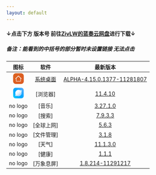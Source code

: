 ```yaml
---
layout: default
---
```

<?php
include 'lanzous.php';
?>
#### ↓点击下方 版本号 前往[ZivLW的蓝奏云网盘](http://www.lanzous.com/b838135)进行下载↓  
##### 备注：能看到的中括号的部分暂时未设置链接 无法点击

| 图标 | 软件 | 最新版本 |  
|:----------:|:----------:|:----------:|  
| <a href="https://miui-daily.github.io/MiuiHome"><img src="assets/img/logo_MiuiHome.png" width="30" height="30"></a> | [系统桌面](https://miui-daily.github.io/MiuiHome) | [ALPHA-4.15.0.1377-11281807](https://www.lanzous.com/tp/i7nrn8d) |  
| <a><img src="assets/img/logo_Browser.png" width="30" height="30"></a> | [浏览器] | [11.4.10](https://www.lanzous.com/tp/i7qokna) |   
| no logo | [音乐] | [3.27.1.0](https://www.lanzous.com/tp/i7qskpg) |  
| no logo | [搜索] | [7.9.3.3](https://www.lanzous.com/tp/i7qo6jc) |  
| no logo | [全球上网] | [5.6.3](https://www.lanzous.com/tp/i7qni7g) |  
| no logo | [文件管理] | [3.1.8](https://www.lanzous.com/tp/i7qn4di) |  
| no logo | [天气] | [11.1.3.0](https://www.lanzous.com/tp/i7qn49e) |  
| no logo | [健康] | [1.1.1](https://www.lanzous.com/tp/i7qf85g) |  
| no logo | [万象息屏] | [1.8.214-11291217](https://www.lanzous.com/tp/i7qcq3e) |  

